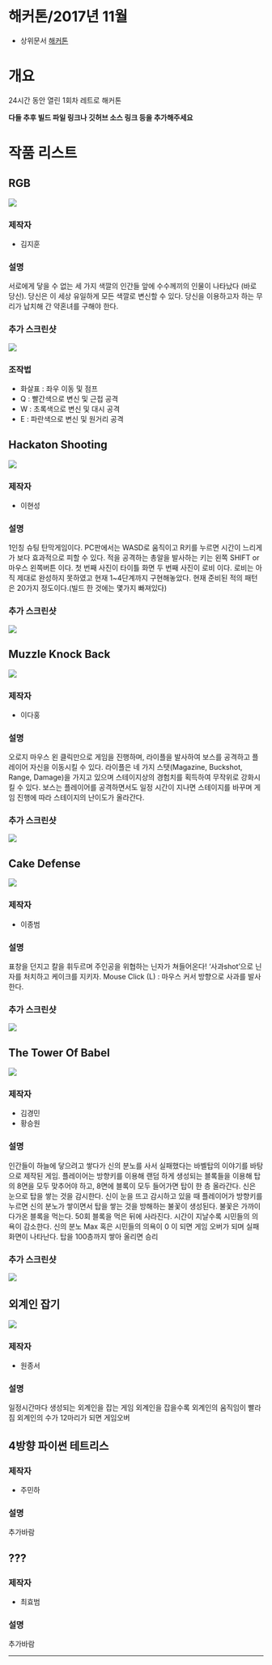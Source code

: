 <!-- TITLE: 해커톤/2017 년 11 월 -->
<!-- SUBTITLE: 2017 년 11 월 해커톤 기록 -->

# 해커톤/2017년 11월 

 * 상위문서 [해커톤](/해커톤)


# 개요

24시간 동안 열린 1회차 레트로 해커톤

**다들 추후 빌드 파일 링크나 깃허브 소스 링크 등을 추가해주세요**

# 작품 리스트

## RGB
![](https://i.imgur.com/xiy5F61.png)


### 제작자
* 김지훈

### 설명
 
서로에게 닿을 수 없는 세 가지 색깔의 인간들 앞에 수수께끼의 인물이 나타났다 (바로 당신).
당신은 이 세상 유일하게 모든 색깔로 변신할 수 있다.
당신을 이용하고자 하는 무리가 납치해 간 약혼녀를 구해야 한다.

### 추가 스크린샷
![](https://i.imgur.com/8G0GRpn.png)

### 조작법

 * 화살표 : 좌우 이동 및 점프
 * Q : 빨간색으로 변신 및 근접 공격
 * W : 초록색으로 변신 및 대시 공격
 * E : 파란색으로 변신 및 원거리 공격


## Hackaton Shooting
![](https://i.imgur.com/izARBsq.png)



### 제작자
* 이현성

### 설명

1인칭 슈팅 탄막게임이다.
PC판에서는 WASD로 움직이고 R키를 누르면 시간이 느리게 가 보다 효과적으로 피할 수 있다. 적을 공격하는 총알을 발사하는 키는 왼쪽 SHIFT or 마우스 왼쪽버튼 이다.
첫 번째 사진이 타이틀 화면 두 번째 사진이 로비 이다. 로비는 아직 제대로 완성하지 못하였고 현재 1~4단계까지 구현해놓았다.
현재 준비된 적의 패턴은 20가지 정도이다.(빌드 한 것에는 몇가지 빠져있다)

### 추가 스크린샷
![](https://i.imgur.com/hdKntiW.png)

## Muzzle Knock Back
![](https://i.imgur.com/Fu8qoIM.png)


### 제작자
* 이다홍

### 설명
오로지 마우스 왼 클릭만으로 게임을 진행하며, 라이플을 발사하여 보스를 공격하고 플레이어 자신을 이동시킬 수 있다. 라이플은 네 가지 스탯(Magazine, Buckshot, Range, Damage)을 가지고 있으며 스테이지상의 경험치를 획득하여 무작위로 강화시킬 수 있다. 보스는 플레이어를 공격하면서도 일정 시간이 지나면 스테이지를 바꾸며 게임 진행에 따라 스테이지의 난이도가 올라간다.

### 추가 스크린샷
![](https://i.imgur.com/FwFRYSi.png)

## Cake Defense
![](https://i.imgur.com/w3PVOAN.png)


### 제작자
* 이종범

### 설명
표창을 던지고 칼을 휘두르며 주인공을 위협하는 닌자가 쳐들어온다!
‘사과shot’으로 닌자를 처치하고 케이크를 지키자.
Mouse Click (L) : 마우스 커서 방향으로 사과를 발사한다.

### 추가 스크린샷
![](https://i.imgur.com/h3U5aB9.png)

## The Tower Of Babel
![](https://i.imgur.com/YqD9lau.png)


### 제작자
* 김경민
* 황승원

### 설명

인간들이 하늘에 닿으려고 쌓다가 신의 분노를 사서 실패했다는 바벨탑의 이야기를 바탕으로 제작된 게임.
플레이어는 방향키를 이용해 랜덤 하게 생성되는 블록들을 이용해 탑의 8면을 모두 맞추어야 하고, 8면에 블록이 모두 들어가면 탑이 한 층 올라간다.
신은 눈으로 탑을 쌓는 것을 감시한다. 신이 눈을 뜨고 감시하고 있을 때 플레이어가 방향키를 누르면 신의 분노가 쌓이면서 탑을 쌓는 것을 방해하는 불꽃이 생성된다.
불꽃은 가까이 다가온 블록을 먹는다. 50회 블록을 먹은 뒤에 사라진다.
시간이 지날수록 시민들의 의욕이 감소한다.
신의 분노 Max 혹은 시민들의 의욕이 0 이 되면 게임 오버가 되며 실패 화면이 나타난다.
탑을 100층까지 쌓아 올리면 승리

### 추가 스크린샷
![](https://i.imgur.com/jkJgM5n.png)

## 외계인 잡기
![](https://imgur.com/pMO3rKH.png)

### 제작자
* 원종서

### 설명

일정시간마다 생성되는 외계인을 잡는 게임
외계인을 잡을수록 외계인의 움직임이 빨라짐
외계인의 수가 12마리가 되면 게임오버


## 4방향 파이썬 테트리스

### 제작자
* 주민하

### 설명

추가바람


## ???

### 제작자
* 최효범

### 설명

추가바람


-----

